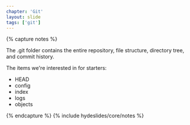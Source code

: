 ```yaml
---
chapter: 'Git'
layout: slide
tags: ['git']
---
```



{% capture notes %}

The .git folder contains the entire repository, file structure, directory tree, and commit history.

The items we're interested in for starters:
* HEAD
* config
* index
* logs
* objects

{% endcapture %}
{% include hydeslides/core/notes %}